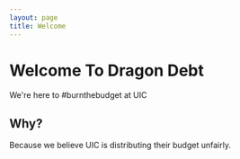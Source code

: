 ```yaml
---
layout: page
title: Welcome
---
```


# Welcome To Dragon Debt
We're here to #burnthebudget at UIC

## Why?

Because we believe UIC is distributing their budget unfairly.